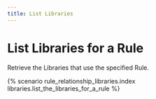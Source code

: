 ```yaml
---
title: List Libraries 
---
```


# List Libraries for a Rule

Retrieve the Libraries that use the specified Rule.

{% scenario rule_relationship_libraries.index libraries.list_the_libraries_for_a_rule %}
